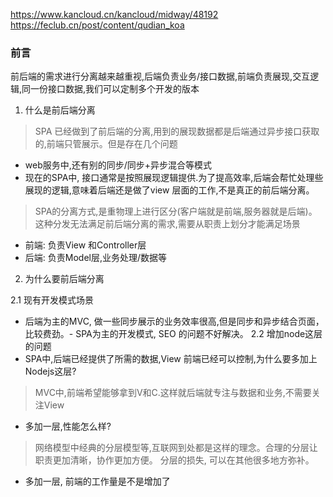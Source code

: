 https://www.kancloud.cn/kancloud/midway/48192
https://feclub.cn/post/content/qudian_koa


### 前言
前后端的需求进行分离越来越重视,后端负责业务/接口数据,前端负责展现,交互逻辑,同一份接口数据,我们可以定制多个开发的版本
1. 什么是前后端分离 
> SPA 已经做到了前后端的分离,用到的展现数据都是后端通过异步接口获取的,前端只管展示。但是存在几个问题
- web服务中,还有别的同步/同步+异步混合等模式
- 现在的SPA中, 接口通常是按照展现逻辑提供.为了提高效率,后端会帮忙处理些展现的逻辑,意味着后端还是做了view 层面的工作,不是真正的前后端分离。
> SPA的分离方式,是重物理上进行区分(客户端就是前端,服务器就是后端)。这种分发无法满足前后端分离的需求,需要从职责上划分才能满足场景
- 前端: 负责View 和Controller层
- 后端: 负责Model层,业务处理/数据等
2. 为什么要前后端分离

2.1 现有开发模式场景
- 后端为主的MVC, 做一些同步展示的业务效率很高,但是同步和异步结合页面，比较费劲。- SPA为主的开发模式, SEO 的问题不好解决。
2.2 增加node这层的问题
- SPA中,后端已经提供了所需的数据,View 前端已经可以控制,为什么要多加上Nodejs这层?
> MVC中,前端希望能够拿到V和C.这样就后端就专注与数据和业务,不需要关注View
- 多加一层,性能怎么样?
> 网络模型中经典的分层模型等,互联网到处都是这样的理念。合理的分层让职责更加清晰，协作更加方便。 分层的损失, 可以在其他很多地方弥补。
- 多加一层, 前端的工作量是不是增加了

